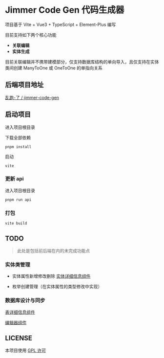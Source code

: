 # Jimmer Code Gen 代码生成器

项目基于 Vite + Vue3 + TypeScript + Element-Plus 编写

目前支持如下两个核心功能

- **关联编辑**
- **实体生成**

目前关联编辑并不携带建模部分，仅支持数据库结构的单向导入，且仅支持在实体类间创建 ManyToOne 或 OneToOne 的单指向关系


## 后端项目地址

[乱跑-了 / jimmer-code-gen](https://gitee.com/run-around---whats-wrong/jimmer-code-gen.git)

## 启动项目

进入项目根目录

下载全部依赖
```
pnpm install
```

启动
```
vite
```

### 更新 api

进入项目根目录

```
pnpm run api
```

### 打包

```
vite build
```

## TODO

> 此处是包括前后端在内的未完成功能点

### 实体类管理

- 实体属性新增修改删除
[实体详细信息组件](src%2Fcomponents%2FEntityGenerator%2Fentity%2FEntityInfo.vue)

- 枚举创建管理（在实体属性的类型修改中实现）

### 数据库设计与同步

[表详细信息组件](src%2Fcomponents%2Fglobal%2FTableDialog%2FTableInfo.vue)

[编辑器组件](src%2Fcomponents%2FAssociationEditor%2Findex.vue)

## LICENSE

本项目使用 [GPL 许可](LICENSE)